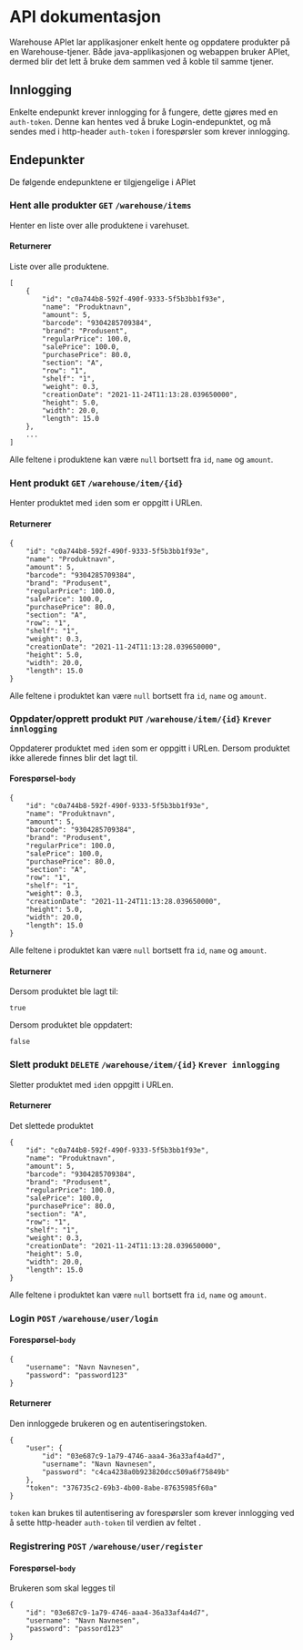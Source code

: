 # API dokumentasjon

Warehouse APIet lar applikasjoner enkelt hente og oppdatere produkter på en Warehouse-tjener.
Både java-applikasjonen og webappen bruker APIet, dermed blir det lett å bruke dem sammen ved å koble til samme tjener.

## Innlogging
Enkelte endepunkt krever innlogging for å fungere, dette gjøres med en `auth-token`.
Denne kan hentes ved å bruke Login-endepunktet, og må sendes med i http-header `auth-token` i forespørsler som krever innlogging.

## Endepunkter
De følgende endepunktene er tilgjengelige i APIet

### Hent alle produkter `GET` `/warehouse/items`
Henter en liste over alle produktene i varehuset.

#### Returnerer
Liste over alle produktene.
```
[
    {
        "id": "c0a744b8-592f-490f-9333-5f5b3bb1f93e",
        "name": "Produktnavn",
        "amount": 5,
        "barcode": "9304285709384",
        "brand": "Produsent",
        "regularPrice": 100.0,
        "salePrice": 100.0,
        "purchasePrice": 80.0,
        "section": "A",
        "row": "1",
        "shelf": "1",
        "weight": 0.3,
        "creationDate": "2021-11-24T11:13:28.039650000",
        "height": 5.0,
        "width": 20.0,
        "length": 15.0
    },
    ...
]
```
Alle feltene i produktene kan være `null` bortsett fra `id`, `name` og `amount`.

### Hent produkt `GET` `/warehouse/item/{id}`
Henter produktet med `id`en som er oppgitt i URLen.

#### Returnerer
```
{
    "id": "c0a744b8-592f-490f-9333-5f5b3bb1f93e",
    "name": "Produktnavn",
    "amount": 5,
    "barcode": "9304285709384",
    "brand": "Produsent",
    "regularPrice": 100.0,
    "salePrice": 100.0,
    "purchasePrice": 80.0,
    "section": "A",
    "row": "1",
    "shelf": "1",
    "weight": 0.3,
    "creationDate": "2021-11-24T11:13:28.039650000",
    "height": 5.0,
    "width": 20.0,
    "length": 15.0
}
```
Alle feltene i produktet kan være `null` bortsett fra `id`, `name` og `amount`.

### Oppdater/opprett produkt `PUT` `/warehouse/item/{id}` `Krever innlogging`
Oppdaterer produktet med `id`en som er oppgitt i URLen. Dersom produktet ikke allerede finnes blir det lagt til.

#### Forespørsel-`body`
```
{
    "id": "c0a744b8-592f-490f-9333-5f5b3bb1f93e",
    "name": "Produktnavn",
    "amount": 5,
    "barcode": "9304285709384",
    "brand": "Produsent",
    "regularPrice": 100.0,
    "salePrice": 100.0,
    "purchasePrice": 80.0,
    "section": "A",
    "row": "1",
    "shelf": "1",
    "weight": 0.3,
    "creationDate": "2021-11-24T11:13:28.039650000",
    "height": 5.0,
    "width": 20.0,
    "length": 15.0
}
```
Alle feltene i produktet kan være `null` bortsett fra `id`, `name` og `amount`.

#### Returnerer
Dersom produktet ble lagt til:
```
true
```
Dersom produktet ble oppdatert:
```
false
```

### Slett produkt `DELETE` `/warehouse/item/{id}` `Krever innlogging`
Sletter produktet med `id`en oppgitt i URLen.

#### Returnerer
Det slettede produktet
```
{
    "id": "c0a744b8-592f-490f-9333-5f5b3bb1f93e",
    "name": "Produktnavn",
    "amount": 5,
    "barcode": "9304285709384",
    "brand": "Produsent",
    "regularPrice": 100.0,
    "salePrice": 100.0,
    "purchasePrice": 80.0,
    "section": "A",
    "row": "1",
    "shelf": "1",
    "weight": 0.3,
    "creationDate": "2021-11-24T11:13:28.039650000",
    "height": 5.0,
    "width": 20.0,
    "length": 15.0
}
```
Alle feltene i produktet kan være `null` bortsett fra `id`, `name` og `amount`.

### Login `POST` `/warehouse/user/login`
#### Forespørsel-`body`
```
{
    "username": "Navn Navnesen",
    "password": "password123"
}
```

#### Returnerer
Den innloggede brukeren og en autentiseringstoken.
```
{
    "user": {
        "id": "03e687c9-1a79-4746-aaa4-36a33af4a4d7",
        "username": "Navn Navnesen",
        "password": "c4ca4238a0b923820dcc509a6f75849b"
    },
    "token": "376735c2-69b3-4b00-8abe-87635985f60a"
}
```
`token` kan brukes til autentisering av forespørsler som krever innlogging ved å sette http-header `auth-token` til verdien av feltet .

### Registrering `POST` `/warehouse/user/register`
#### Forespørsel-`body`
Brukeren som skal legges til
```
{
    "id": "03e687c9-1a79-4746-aaa4-36a33af4a4d7",
    "username": "Navn Navnesen",
    "password": "passord123"
}
```
